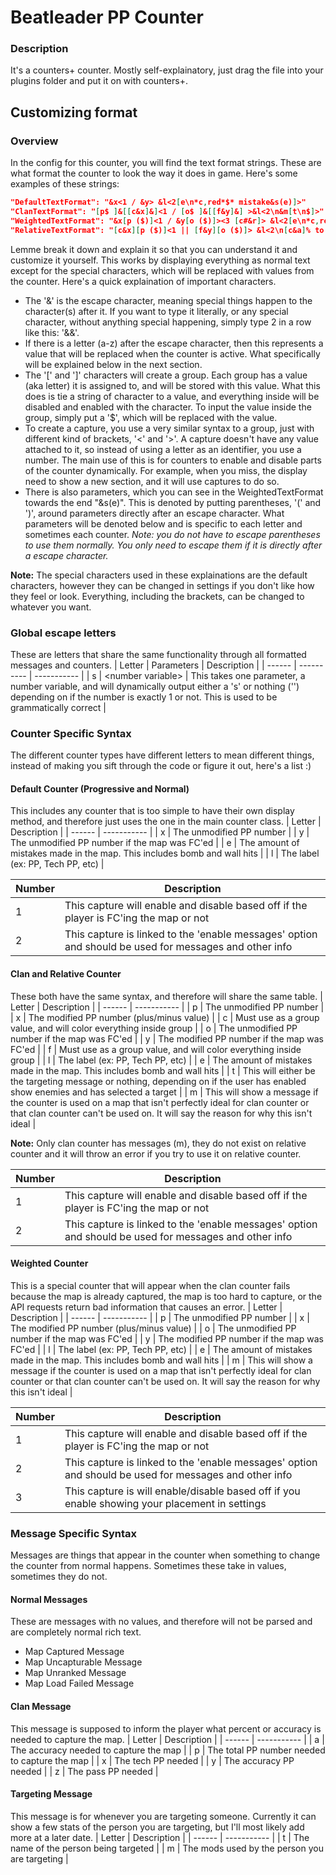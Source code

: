 # Beatleader PP Counter
### Description
It's a counters+ counter. Mostly self-explainatory, just drag the file into your plugins folder and put it on with counters+.
## Customizing format
### Overview
In the config for this counter, you will find the text format strings. These are what format the counter to look the way it does in game. Here's some examples of these strings:
```json
"DefaultTextFormat": "&x<1 / &y> &l<2[e\n*c,red*$* mistake&s(e)]>"
"ClanTextFormat": "[p$ ]&[[c&x]&]<1 / [o$ ]&[[f&y]&] >&l<2\n&m[t\n$]>"
"WeightedTextFormat": "&x[p ($)]<1 / &y[o ($)]><3 [c#&r]> &l<2[e\n*c,red*$* mistake&s(e)][m\n$]>"
"RelativeTextFormat": "[c&x][p ($)]<1 || [f&y][o ($)]> &l<2\n[c&a]% to beat[t\n$]>"
```
Lemme break it down and explain it so that you can understand it and customize it yourself. This works by displaying everything as normal text except for the special characters, which will be replaced with values from the counter. 
Here's a quick explaination of important characters.
- The '&' is the escape character, meaning special things happen to the character(s) after it. If you want to type it literally, or any special character, without anything special happening, simply type 2 in a row like this: '&&'.
- If there is a letter (a-z) after the escape character, then this represents a value that will be replaced when the counter is active. What specifically will be explained below in the next section.
- The '[' and ']' characters will create a group. Each group has a value (aka letter) it is assigned to, and will be stored with this value. 
  What this does is tie a string of character to a value, and everything inside will be disabled and enabled with the character. To input the value inside the group, simply put a '$', which will be replaced with the value.
- To create a capture, you use a very similar syntax to a group, just with different kind of brackets, '<' and '>'. A capture doesn't have any value attached to it, so instead of using a letter as an identifier, you use a number.
  The main use of this is for counters to enable and disable parts of the counter dynamically. For example, when you miss, the display need to show a new section, and it will use captures to do so.
- There is also parameters, which you can see in the WeightedTextFormat towards the end "&s(e)". This is denoted by putting parentheses, '(' and ')', around parameters directly after an escape character. What parameters will be denoted below and is specific to each letter and sometimes each counter. *Note: you do not have to escape parentheses to use them normally. You only need to escape them if it is directly after a escape character.* 

**Note:** The special characters used in these explainations are the default characters, however they can be changed in settings if you don't like how they feel or look. Everything, including the brackets, can be changed to whatever you want.
### Global escape letters
These are letters that share the same functionality through all formatted messages and counters.
| Letter | Parameters | Description |
| ------ | ---------- | ----------- |
| s | \<number variable\> | This takes one parameter, a number variable, and will dynamically output either a 's' or nothing ('') depending on if the number is exactly 1 or not. This is used to be grammatically correct | 
### Counter Specific Syntax 
The different counter types have different letters to mean different things, instead of making you sift through the code or figure it out, here's a list :)
#### Default Counter (Progressive and Normal)
This includes any counter that is too simple to have their own display method, and therefore just uses the one in the main counter class.
| Letter | Description |
| ------ | ----------- |
| x | The unmodified PP number |
| y | The unmodified PP number if the map was FC'ed |
| e | The amount of mistakes made in the map. This includes bomb and wall hits |
| l | The label (ex: PP, Tech PP, etc) |

| Number | Description |
| ------ | ----------- |
| 1 | This capture will enable and disable based off if the player is FC'ing the map or not |
| 2 | This capture is linked to the 'enable messages' option and should be used for messages and other info |

#### Clan and Relative Counter
These both have the same syntax, and therefore will share the same table.
| Letter | Description |
| ------ | ----------- |
| p | The unmodified PP number |
| x | The modified PP number (plus/minus value) |
| c | Must use as a group value, and will color everything inside group |
| o | The unmodified PP number if the map was FC'ed |
| y | The modified PP number if the map was FC'ed |
| f | Must use as a group value, and will color everything inside group |
| l | The label (ex: PP, Tech PP, etc) |
| e | The amount of mistakes made in the map. This includes bomb and wall hits |
| t | This will either be the targeting message or nothing, depending on if the user has enabled show enemies and has selected a target |
| m | This will show a message if the counter is used on a map that isn't perfectly ideal for clan counter or that clan counter can't be used on. It will say the reason for why this isn't ideal |

**Note:** Only clan counter has messages (m), they do not exist on relative counter and it will throw an error if you try to use it on relative counter.

| Number | Description |
| ------ | ----------- |
| 1 | This capture will enable and disable based off if the player is FC'ing the map or not |
| 2 | This capture is linked to the 'enable messages' option and should be used for messages and other info |

#### Weighted Counter
This is a special counter that will appear when the clan counter fails because the map is already captured, the map is too hard to capture, or the API requests return bad information that causes an error.
| Letter | Description |
| ------ | ----------- |
| p | The unmodified PP number |
| x | The modified PP number (plus/minus value) |
| o | The unmodified PP number if the map was FC'ed |
| y | The modified PP number if the map was FC'ed |
| l | The label (ex: PP, Tech PP, etc) |
| e | The amount of mistakes made in the map. This includes bomb and wall hits |
| m | This will show a message if the counter is used on a map that isn't perfectly ideal for clan counter or that clan counter can't be used on. It will say the reason for why this isn't ideal |

| Number | Description |
| ------ | ----------- |
| 1 | This capture will enable and disable based off if the player is FC'ing the map or not |
| 2 | This capture is linked to the 'enable messages' option and should be used for messages and other info |
| 3 | This capture is will enable/disable based off if you enable showing your placement in settings |

### Message Specific Syntax
Messages are things that appear in the counter when something to change the counter from normal happens. Sometimes these take in values, sometimes they do not.

#### Normal Messages
These are messages with no values, and therefore will not be parsed and are completely normal rich text.
- Map Captured Message
- Map Uncapturable Message
- Map Unranked Message
- Map Load Failed Message

#### Clan Message
This message is supposed to inform the player what percent or accuracy is needed to capture the map.
| Letter | Description |
| ------ | ----------- |
| a | The accuracy needed to capture the map |
| p | The total PP number needed to capture the map |
| x | The tech PP needed |
| y | The accuracy PP needed |
| z | The pass PP needed |

#### Targeting Message
This message is for whenever you are targeting someone. Currently it can show a few stats of the person you are targeting, but I'll most likely add more at a later date.
| Letter | Description |
| ------ | ----------- |
| t | The name of the person being targeted |
| m | The mods used by the person you are targeting |
